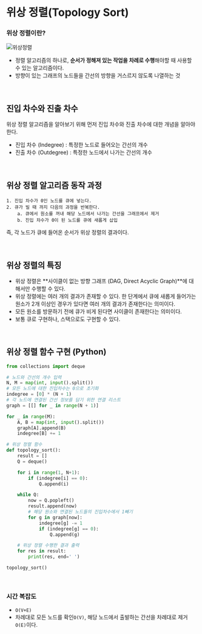 # 위상 정렬(Topology Sort)

### 위상 정렬이란?
![위상정렬](https://github.com/user-attachments/assets/c8379e21-09e1-4822-8912-e28ae726a976)

- 정렬 알고리즘의 하나로, **순서가 정해져 있는 작업을 차례로 수행**해야할 때 사용할 수 있는 알고리즘이다.
- 방향이 있는 그래프의 노드들을 간선의 방향을 거스르지 않도록 나열하는 것

<br>

## 진입 차수와 진출 차수

위상 정렬 알고리즘을 알아보기 위해 먼저 진입 차수와 진출 차수에 대한 개념을 알아야 한다.

- 진입 차수 (Indegree) : 특정한 노드로 들어오는 간선의 개수
- 진출 차수 (Outdegree) : 특정한 노드에서 나가는 간선의 개수

<br>

## 위상 정렬 알고리즘 동작 과정

    1. 진입 차수가 0인 노드를 큐에 넣는다.
    2. 큐가 빌 때 까지 다음의 과정을 반복한다.
        a. 큐에서 원소를 꺼내 해당 노드에서 나가는 간선을 그래프에서 제거
        b. 진입 차수가 0이 된 노드를 큐에 새롭게 삽입

즉, 각 노드가 큐에 들어온 순서가 위상 정렬의 결과이다.

<br>

## 위상 정렬의 특징
- 위상 정렬은 **사이클이 없는 방향 그래프 (DAG, Direct Acyclic Graph)**에 대해서만 수행할 수 있다.
- 위상 정렬에는 여러 개의 결과가 존재할 수 있다. 한 단계에서 큐에 새롭게 들어가는 원소가 2개 이상인 경우가 있다면 여러 개의 결과가 존재한다는 의미이다.
- 모든 원소를 방문하기 전에 큐가 비게 된다면 사이클이 존재한다는 의미이다.
- 보통 큐로 구현하나, 스택으로도 구현할 수 있다.

<br>

## 위상 정렬 함수 구현 (Python)
```python
from collections import deque

# 노드와 간선의 개수 입력
N, M = map(int, input().split())
# 모든 노드에 대한 진입차수는 0으로 초기화
indegree = [0] * (N + 1)
# 각 노드에 연결된 간선 정보를 담기 위한 연결 리스트
graph = [[] for _ in range(N + 1)]

for _ in range(M):
    A, B = map(int, input().split())
    graph[A].append(B)
    indegree[B] += 1

# 위상 정렬 함수
def topology_sort():
    result = []
    Q = deque()

    for i in range(1, N+1):
        if (indegree[i] == 0):
            Q.append(i)

    while Q:
        now = Q.popleft()
        result.append(now)
        # 해당 원소와 연결된 노드들의 진입차수에서 1빼기
        for g in graph[now]:
            indegree[g] -= 1
            if (indegree[g] == 0):
                Q.append(g)

    # 위상 정렬 수행한 결과 출력
    for res in result:
        print(res, end=' ')

topology_sort()
```

<br>

### 시간 복잡도
- `O(V+E)`
- 차례대로 모든 노드를 확인`O(V)`, 해당 노드에서 출발하는 간선을 차례대로 제거`O(E)`이다. 